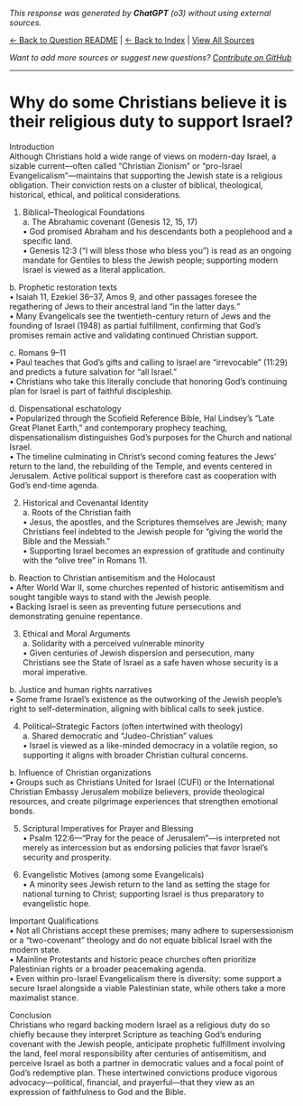 <!-- 
Generated by: chatgpt
Model: o3
Prompt type: default
Generated at: 2025-06-21T15:38:50.851632
-->

*This response was generated by **ChatGPT** (o3) without using external sources.*

[← Back to Question README](README.md) | [← Back to Index](../README.md) | [View All Sources](../allsources.md)

*Want to add more sources or suggest new questions? [Contribute on GitHub](https://github.com/justinwest/SuggestedSources)*

---

# Why do some Christians believe it is their religious duty to support Israel?

Introduction  
Although Christians hold a wide range of views on modern-day Israel, a sizable current—often called “Christian Zionism” or “pro-Israel Evangelicalism”—maintains that supporting the Jewish state is a religious obligation. Their conviction rests on a cluster of biblical, theological, historical, ethical, and political considerations.

1. Biblical–Theological Foundations  
a. The Abrahamic covenant (Genesis 12, 15, 17)  
   • God promised Abraham and his descendants both a peoplehood and a specific land.  
   • Genesis 12:3 (“I will bless those who bless you”) is read as an ongoing mandate for Gentiles to bless the Jewish people; supporting modern Israel is viewed as a literal application.

b. Prophetic restoration texts  
   • Isaiah 11, Ezekiel 36–37, Amos 9, and other passages foresee the regathering of Jews to their ancestral land “in the latter days.”  
   • Many Evangelicals see the twentieth-century return of Jews and the founding of Israel (1948) as partial fulfillment, confirming that God’s promises remain active and validating continued Christian support.

c. Romans 9–11  
   • Paul teaches that God’s gifts and calling to Israel are “irrevocable” (11:29) and predicts a future salvation for “all Israel.”  
   • Christians who take this literally conclude that honoring God’s continuing plan for Israel is part of faithful discipleship.

d. Dispensational eschatology  
   • Popularized through the Scofield Reference Bible, Hal Lindsey’s “Late Great Planet Earth,” and contemporary prophecy teaching, dispensationalism distinguishes God’s purposes for the Church and national Israel.  
   • The timeline culminating in Christ’s second coming features the Jews’ return to the land, the rebuilding of the Temple, and events centered in Jerusalem. Active political support is therefore cast as cooperation with God’s end-time agenda.

2. Historical and Covenantal Identity  
a. Roots of the Christian faith  
   • Jesus, the apostles, and the Scriptures themselves are Jewish; many Christians feel indebted to the Jewish people for “giving the world the Bible and the Messiah.”  
   • Supporting Israel becomes an expression of gratitude and continuity with the “olive tree” in Romans 11.

b. Reaction to Christian antisemitism and the Holocaust  
   • After World War II, some churches repented of historic antisemitism and sought tangible ways to stand with the Jewish people.  
   • Backing Israel is seen as preventing future persecutions and demonstrating genuine repentance.

3. Ethical and Moral Arguments  
a. Solidarity with a perceived vulnerable minority  
   • Given centuries of Jewish dispersion and persecution, many Christians see the State of Israel as a safe haven whose security is a moral imperative.  

b. Justice and human rights narratives  
   • Some frame Israel’s existence as the outworking of the Jewish people’s right to self-determination, aligning with biblical calls to seek justice.

4. Political–Strategic Factors (often intertwined with theology)  
a. Shared democratic and “Judeo-Christian” values  
   • Israel is viewed as a like-minded democracy in a volatile region, so supporting it aligns with broader Christian cultural concerns.  

b. Influence of Christian organizations  
   • Groups such as Christians United for Israel (CUFI) or the International Christian Embassy Jerusalem mobilize believers, provide theological resources, and create pilgrimage experiences that strengthen emotional bonds.

5. Scriptural Imperatives for Prayer and Blessing  
   • Psalm 122:6—“Pray for the peace of Jerusalem”—is interpreted not merely as intercession but as endorsing policies that favor Israel’s security and prosperity.

6. Evangelistic Motives (among some Evangelicals)  
   • A minority sees Jewish return to the land as setting the stage for national turning to Christ; supporting Israel is thus preparatory to evangelistic hope.

Important Qualifications  
• Not all Christians accept these premises; many adhere to supersessionism or a “two-covenant” theology and do not equate biblical Israel with the modern state.  
• Mainline Protestants and historic peace churches often prioritize Palestinian rights or a broader peacemaking agenda.  
• Even within pro-Israel Evangelicalism there is diversity: some support a secure Israel alongside a viable Palestinian state, while others take a more maximalist stance.

Conclusion  
Christians who regard backing modern Israel as a religious duty do so chiefly because they interpret Scripture as teaching God’s enduring covenant with the Jewish people, anticipate prophetic fulfillment involving the land, feel moral responsibility after centuries of antisemitism, and perceive Israel as both a partner in democratic values and a focal point of God’s redemptive plan. These intertwined convictions produce vigorous advocacy—political, financial, and prayerful—that they view as an expression of faithfulness to God and the Bible.